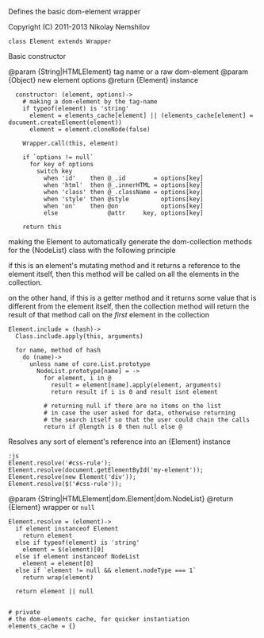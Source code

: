 Defines the basic dom-element wrapper

Copyright (C) 2011-2013 Nikolay Nemshilov

```coffee-aside
class Element extends Wrapper
```

Basic constructor

@param {String|HTMLElement} tag name or a raw dom-element
@param {Object} new element options
@return {Element} instance

```coffee-aside
  constructor: (element, options)->
    # making a dom-element by the tag-name
    if typeof(element) is 'string'
      element = elements_cache[element] || (elements_cache[element] = document.createElement(element))
      element = element.cloneNode(false)

    Wrapper.call(this, element)

    if `options != null`
      for key of options
        switch key
          when 'id'    then @_.id        = options[key]
          when 'html'  then @_.innerHTML = options[key]
          when 'class' then @_.className = options[key]
          when 'style' then @style         options[key]
          when 'on'    then @on            options[key]
          else              @attr     key, options[key]

    return this
```

making the Element to automatically generate the dom-collection
methods for the {NodeList} class with the following principle

if this is an element's mutating method and it returns a
reference to the element itself, then this method will be called
on all the elements in the collection.

on the other hand, if this is a getter method and it returns
some value that is different from the element itself, then
the collection method will return the result of that method
call on the _first_ element in the collection

```coffee-aside
Element.include = (hash)->
  Class.include.apply(this, arguments)

  for name, method of hash
    do (name)->
      unless name of core.List.prototype
        NodeList.prototype[name] = ->
          for element, i in @
            result = element[name].apply(element, arguments)
            return result if i is 0 and result isnt element

          # returning null if there are no items on the list
          # in case the user asked for data, otherwise returning
          # the search itself so that the user could chain the calls
          return if @length is 0 then null else @
```

Resolves any sort of element's reference into an {Element} instance

    :js
    Element.resolve('#css-rule');
    Element.resolve(document.getElementById('my-element'));
    Element.resolve(new Element('div'));
    Element.resolve($('#css-rule'));

@param {String|HTMLElement|dom.Element|dom.NodeList}
@return {Element} wrapper or `null`

```coffee-aside
Element.resolve = (element)->
  if element instanceof Element
    return element
  else if typeof(element) is 'string'
    element = $(element)[0]
  else if element instanceof NodeList
    element = element[0]
  else if `element != null && element.nodeType === 1`
    return wrap(element)

  return element || null


# private
# the dom-elements cache, for quicker instantiation
elements_cache = {}
```
